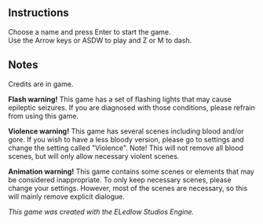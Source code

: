 ## Instructions

Choose a name and press Enter to start the game.  
Use the Arrow keys or ASDW to play and Z or M to dash.

## Notes

Credits are in game.

**Flash warning!** This game has a set of flashing lights that may cause epileptic seizures. If you are diagnosed with those conditions, please refrain from using this game.

**Violence warning!** This game has several scenes including blood and/or gore. If you wish to have a less bloody version, please go to settings and change the setting called "Violence". Note! This will not remove all blood scenes, but will only allow necessary violent scenes.

**Animation warning!** This game contains some scenes or elements that may be considered inappropriate. To only keep necessary scenes, please change your settings. However, most of the scenes are necessary, so this will mainly remove explicit dialogue.

_This game was created with the ELedlow Studios Engine._

